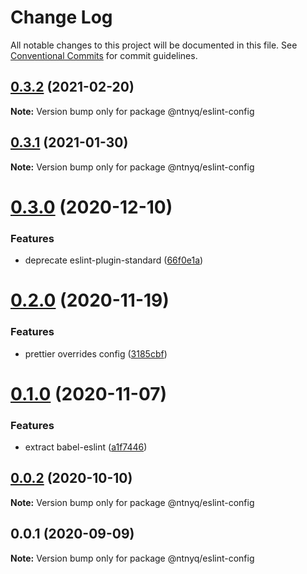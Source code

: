# Change Log

All notable changes to this project will be documented in this file.
See [Conventional Commits](https://conventionalcommits.org) for commit guidelines.

## [0.3.2](https://github.com/ntnyq/configs/compare/@ntnyq/eslint-config@0.3.1...@ntnyq/eslint-config@0.3.2) (2021-02-20)

**Note:** Version bump only for package @ntnyq/eslint-config

## [0.3.1](https://github.com/ntnyq/configs/compare/@ntnyq/eslint-config@0.3.0...@ntnyq/eslint-config@0.3.1) (2021-01-30)

**Note:** Version bump only for package @ntnyq/eslint-config

# [0.3.0](https://github.com/ntnyq/configs/compare/@ntnyq/eslint-config@0.2.0...@ntnyq/eslint-config@0.3.0) (2020-12-10)

### Features

-   deprecate eslint-plugin-standard ([66f0e1a](https://github.com/ntnyq/configs/commit/66f0e1a2ca5060a631477a69d6706a6a8fda2708))

# [0.2.0](https://github.com/ntnyq/configs/compare/@ntnyq/eslint-config@0.1.0...@ntnyq/eslint-config@0.2.0) (2020-11-19)

### Features

-   prettier overrides config ([3185cbf](https://github.com/ntnyq/configs/commit/3185cbf4a167796c4a702e7bc76a8193e5596551))

# [0.1.0](https://github.com/ntnyq/configs/compare/@ntnyq/eslint-config@0.0.2...@ntnyq/eslint-config@0.1.0) (2020-11-07)

### Features

-   extract babel-eslint ([a1f7446](https://github.com/ntnyq/configs/commit/a1f744685ff7038a72a94a0efe69b28eb27d0a7e))

## [0.0.2](https://github.com/ntnyq/configs/compare/@ntnyq/eslint-config@0.0.1...@ntnyq/eslint-config@0.0.2) (2020-10-10)

**Note:** Version bump only for package @ntnyq/eslint-config

## 0.0.1 (2020-09-09)

**Note:** Version bump only for package @ntnyq/eslint-config
